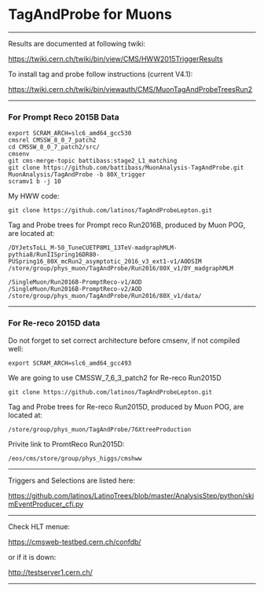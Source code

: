 # TagAndProbe for Muons

*****************************

Results are documented at following twiki:

https://twiki.cern.ch/twiki/bin/view/CMS/HWW2015TriggerResults

To install tag and probe follow instructions (current V4.1):

https://twiki.cern.ch/twiki/bin/viewauth/CMS/MuonTagAndProbeTreesRun2


----- 
### For Prompt Reco 2015B Data

    export SCRAM_ARCH=slc6_amd64_gcc530
    cmsrel CMSSW_8_0_7_patch2
    cd CMSSW_8_0_7_patch2/src/
    cmsenv
    git cms-merge-topic battibass:stage2_L1_matching
    git clone https://github.com/battibass/MuonAnalysis-TagAndProbe.git MuonAnalysis/TagAndProbe -b 80X_trigger
    scramv1 b -j 10

My HWW code:

    git clone https://github.com/latinos/TagAndProbeLepton.git

Tag and Probe trees for Prompt reco Run2016B, produced by Muon POG, are located at:

    /DYJetsToLL_M-50_TuneCUETP8M1_13TeV-madgraphMLM-pythia8/RunIISpring16DR80-PUSpring16_80X_mcRun2_asymptotic_2016_v3_ext1-v1/AODSIM 
    /store/group/phys_muon/TagAndProbe/Run2016/80X_v1/DY_madgraphMLM

    /SingleMuon/Run2016B-PromptReco-v1/AOD
    /SingleMuon/Run2016B-PromptReco-v2/AOD
    /store/group/phys_muon/TagAndProbe/Run2016/80X_v1/data/

-----
### For Re-reco 2015D data

Do not forget to set correct architecture before cmsenv, if not compiled well:

    export SCRAM_ARCH=slc6_amd64_gcc493

We are going to use CMSSW_7_6_3_patch2 for Re-reco Run2015D 

    git clone https://github.com/latinos/TagAndProbeLepton.git


Tag and Probe trees for Re-reco Run2015D, produced by Muon POG, are located at:

    /store/group/phys_muon/TagAndProbe/76XtreeProduction


Privite link to PromtReco Run2015D: 

    /eos/cms/store/group/phys_higgs/cmshww

*****************************

Triggers and Selections are listed here:

https://github.com/latinos/LatinoTrees/blob/master/AnalysisStep/python/skimEventProducer_cfi.py

*****************************

Check HLT menue:

https://cmsweb-testbed.cern.ch/confdb/

or if it is down:

http://testserver1.cern.ch/

*****************************
